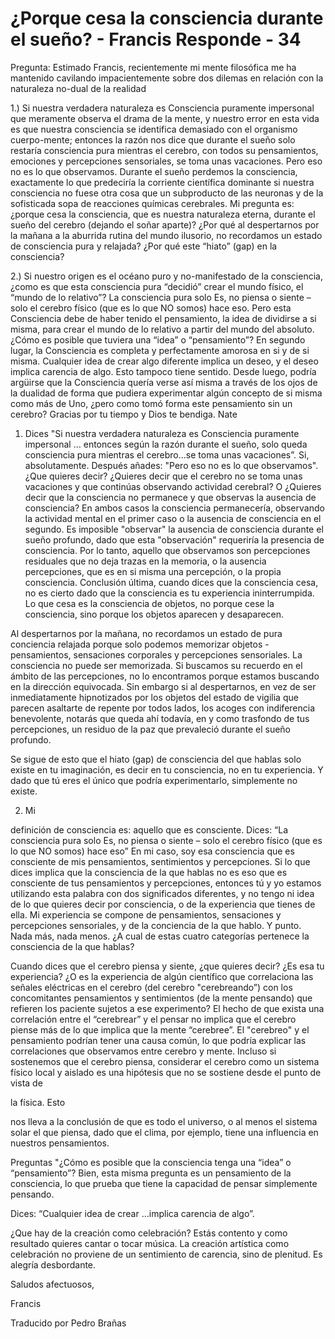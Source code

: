 # ¿Porque cesa la consciencia durante el sueño? - Francis Responde - 34

Pregunta: Estimado Francis, recientemente mi mente filosófica me ha mantenido cavilando impacientemente sobre dos dilemas en relación con la naturaleza no-dual de la realidad 

1.) Si nuestra verdadera naturaleza es Consciencia puramente impersonal que meramente observa el drama de la mente, y nuestro error en esta vida es que nuestra consciencia se identifica demasiado con el organismo cuerpo-mente; entonces la razón nos dice que durante el sueño solo restaría consciencia pura mientras el cerebro, con todos su pensamientos, emociones y percepciones sensoriales, se toma unas vacaciones. Pero eso no es lo que observamos. Durante el sueño perdemos la consciencia, exactamente lo que predeciría la corriente científica dominante si nuestra consciencia no fuese otra cosa que un subproducto de las neuronas y de la sofisticada sopa de reacciones químicas cerebrales. Mi pregunta es: ¿porque cesa la consciencia, que es nuestra naturaleza eterna, durante el sueño del cerebro (dejando el soñar aparte)? ¿Por qué al despertarnos por la mañana a la aburrida rutina del mundo ilusorio, no recordamos un estado de consciencia pura y relajada? ¿Por qué este “hiato” (gap) en la consciencia?

2.) Si nuestro origen es el océano puro y no-manifestado de la consciencia, ¿como es que esta consciencia pura “decidió” crear el mundo físico, el “mundo de lo relativo”? La consciencia pura solo Es, no piensa o siente – solo el cerebro físico (que es lo que NO somos) hace eso. Pero esta Consciencia debe de haber tenido el pensamiento, la idea de dividirse a si misma, para crear el mundo de lo relativo a partir del mundo del absoluto. ¿Cómo es posible que tuviera una “idea” o “pensamiento”? En segundo lugar, la Consciencia es completa y perfectamente amorosa en si y de si misma. Cualquier idea de crear algo diferente implica un deseo, y el deseo implica carencia de algo. Esto tampoco tiene sentido. Desde luego, podría argüirse que la Consciencia quería verse así misma a través de los ojos de la dualidad de forma que pudiera experimentar algún concepto de si misma como más de Uno, ¿pero como tomó forma este pensamiento sin un cerebro? Gracias por tu tiempo y Dios te bendiga. Nate

1. Dices "Si nuestra verdadera naturaleza es Consciencia puramente impersonal … entonces según la razón durante el sueño, solo queda consciencia pura mientras el cerebro…se toma unas vacaciones”. Si, absolutamente. Después añades: "Pero eso no es lo que observamos". ¿Que quieres decir? ¿Quieres decir que el cerebro no se toma unas vacaciones y que continúas observando actividad cerebral? O ¿Quieres decir que la consciencia no permanece y que observas la ausencia de consciencia? En ambos casos la consciencia permanecería, observando la actividad mental en el primer caso o la ausencia de consciencia en el segundo. Es imposible "observar" la ausencia de consciencia durante el sueño profundo, dado que esta "observación" requeriría la presencia de consciencia. Por lo tanto, aquello que observamos son percepciones residuales que no deja trazas en la memoria, o la ausencia percepciones, que es en si misma una percepción, o la propia consciencia. Conclusión última, cuando dices que la consciencia cesa, no es cierto dado que la consciencia es tu experiencia ininterrumpida. Lo que cesa es la consciencia de objetos, no porque cese la consciencia, sino porque los objetos aparecen y desaparecen. 

Al despertarnos por la mañana, no recordamos un estado de pura conciencia relajada porque solo podemos memorizar objetos - pensamientos, sensaciones corporales y percepciones sensoriales. La consciencia no puede ser memorizada. Si buscamos su recuerdo en el ámbito de las percepciones, no lo encontramos porque estamos buscando en la dirección equivocada. Sin embargo si al despertarnos, en vez de ser inmediatamente hipnotizados por los objetos del estado de vigilia que parecen asaltarte de repente por todos lados, los acoges con indiferencia benevolente, notarás que queda ahí todavía, en y como trasfondo de tus percepciones, un residuo de la paz que prevaleció durante el sueño profundo.

Se sigue de esto que el hiato (gap) de consciencia del que hablas solo existe en tu imaginación, es decir en tu consciencia, no en tu experiencia. Y dado que tú eres el único que podría experimentarlo, simplemente no existe.

2. Mi

 definición de consciencia es: aquello que es consciente. Dices: “La consciencia pura solo Es, no piensa o siente – solo el cerebro físico (que es lo que NO somos) hace eso” En mi caso, soy esa consciencia que es consciente de mis pensamientos, sentimientos y percepciones. Si lo que dices implica que la consciencia de la que hablas no es eso que es consciente de tus pensamientos y percepciones, entonces tú y yo estamos utilizando esta palabra con dos significados diferentes, y no tengo ni idea de lo que quieres decir por consciencia, o de la experiencia que tienes de ella. Mi experiencia se compone de pensamientos, sensaciones y percepciones sensoriales, y de la conciencia de la que hablo. Y punto. Nada más, nada menos. ¿A cual de estas cuatro categorías pertenece la consciencia de la que hablas?

Cuando dices que el cerebro piensa y siente, ¿que quieres decir? ¿Es esa tu experiencia? ¿O es la experiencia de algún científico que correlaciona las señales eléctricas en el cerebro (del cerebro "cerebreando”) con los concomitantes pensamientos y sentimientos (de la mente pensando) que refieren los paciente sujetos a ese experimento? El hecho de que exista una correlación entre el “cerebrear” y el pensar no implica que el cerebro piense más de lo que implica que la mente “cerebree”. El "cerebreo" y el pensamiento podrían tener una causa común, lo que podría explicar las correlaciones que observamos entre cerebro y mente. Incluso si sostenemos que el cerebro piensa, considerar el cerebro como un sistema físico local y aislado es una hipótesis que no se sostiene desde el punto de vista de 

la física. Esto

 nos lleva a la conclusión de que es todo el universo, o al menos el sistema solar el que piensa, dado que el clima, por ejemplo, tiene una influencia en nuestros pensamientos. 

Preguntas "¿Cómo es posible que la consciencia tenga una “idea” o “pensamiento”? Bien, esta misma pregunta es un pensamiento de la consciencia, lo que prueba que tiene la capacidad de pensar simplemente pensando.

Dices: “Cualquier idea de crear …implica carencia de algo”.

¿Que hay de la creación como celebración? Estás contento y como resultado quieres cantar o tocar música. La creación artística como celebración no proviene de un sentimiento de carencia, sino de plenitud. Es alegría desbordante.

Saludos afectuosos,

Francis

Traducido por Pedro Brañas

